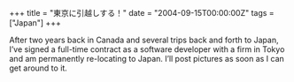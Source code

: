+++
title = "東京に引越しする！"
date = "2004-09-15T00:00:00Z"
tags = ["Japan"]
+++

After two years back in Canada and several trips back and forth to Japan, I’ve
signed a full-time contract as a software developer with a firm in Tokyo and am
permanently re-locating to Japan. I’ll post pictures as soon as I can get
around to it.
